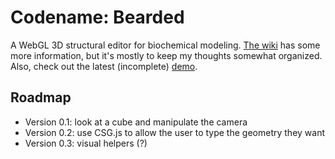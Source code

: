 # Codename: Bearded

A WebGL 3D structural editor for biochemical modeling. [The wiki][] has some more information, 
but it's mostly to keep my thoughts somewhat organized. Also, check out the latest (incomplete) [demo][].

  [the wiki]: https://github.com/ariofrio/bearded/wiki
  [demo]: http://ariofrio.github.com/bearded

## Roadmap

 - Version 0.1: look at a cube and manipulate the camera
 - Version 0.2: use CSG.js to allow the user to type the geometry they want
 - Version 0.3: visual helpers (?)

